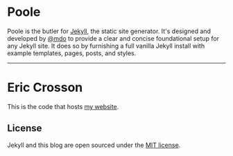 # Poole

Poole is the butler for [Jekyll](http://jekyllrb.com), the static site
generator. It's designed and developed by
[@mdo](https://twitter.com/mdo) to provide a clear and concise
foundational setup for any Jekyll site. It does so by furnishing a
full vanilla Jekyll install with example templates, pages, posts, and
styles.

---

# Eric Crosson

This is the code that hosts [my website](https://ericcrosson.github.io).

## License

Jekyll and this blog are open sourced under the
[MIT license](LICENSE.md).
